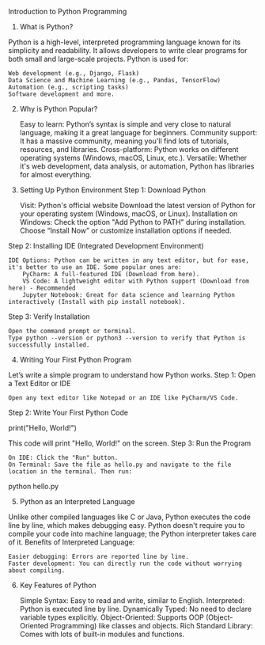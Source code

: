 Introduction to Python Programming
1. What is Python?

Python is a high-level, interpreted programming language known for its simplicity and readability. It allows developers to write clear programs for both small and large-scale projects. Python is used for:

    Web development (e.g., Django, Flask)
    Data Science and Machine Learning (e.g., Pandas, TensorFlow)
    Automation (e.g., scripting tasks)
    Software development and more. 

2. Why is Python Popular?

    Easy to learn: Python’s syntax is simple and very close to natural language, making it a great language for beginners.
    Community support: It has a massive community, meaning you'll find lots of tutorials, resources, and libraries.
    Cross-platform: Python works on different operating systems (Windows, macOS, Linux, etc.).
    Versatile: Whether it's web development, data analysis, or automation, Python has libraries for almost everything.

3. Setting Up Python Environment
Step 1: Download Python

    Visit: Python's official website
    Download the latest version of Python for your operating system (Windows, macOS, or Linux).
    Installation on Windows:
        Check the option "Add Python to PATH" during installation.
        Choose “Install Now” or customize installation options if needed.

Step 2: Installing IDE (Integrated Development Environment)

    IDE Options: Python can be written in any text editor, but for ease, it's better to use an IDE. Some popular ones are:
        PyCharm: A full-featured IDE (Download from here).
        VS Code: A lightweight editor with Python support (Download from here) - Recommended
        Jupyter Notebook: Great for data science and learning Python interactively (Install with pip install notebook).

Step 3: Verify Installation

    Open the command prompt or terminal.
    Type python --version or python3 --version to verify that Python is successfully installed.

4. Writing Your First Python Program

Let’s write a simple program to understand how Python works.
Step 1: Open a Text Editor or IDE

    Open any text editor like Notepad or an IDE like PyCharm/VS Code.

Step 2: Write Your First Python Code

print("Hello, World!")

This code will print "Hello, World!" on the screen.
Step 3: Run the Program

    On IDE: Click the "Run" button.
    On Terminal: Save the file as hello.py and navigate to the file location in the terminal. Then run:

python hello.py

5. Python as an Interpreted Language

Unlike other compiled languages like C or Java, Python executes the code line by line, which makes debugging easy. Python doesn't require you to compile your code into machine language; the Python interpreter takes care of it.
Benefits of Interpreted Language:

    Easier debugging: Errors are reported line by line.
    Faster development: You can directly run the code without worrying about compiling.

6. Key Features of Python

    Simple Syntax: Easy to read and write, similar to English.
    Interpreted: Python is executed line by line.
    Dynamically Typed: No need to declare variable types explicitly.
    Object-Oriented: Supports OOP (Object-Oriented Programming) like classes and objects.
    Rich Standard Library: Comes with lots of built-in modules and functions.
